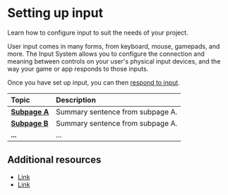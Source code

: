 # Setting up input

Learn how to configure input to suit the needs of your project.

User input comes in many forms, from keyboard, mouse, gamepads, and more. The Input System allows you to configure the connection and meaning between controls on your user's physical input devices, and the way your game or app responds to those inputs.

Once you have set up input, you can then [respond to input](respond-to-input.md).

| **Topic**                       | **Description**                  |
| :------------------------------ | :------------------------------- |
| **[Subpage A](link-to-page-A)** | Summary sentence from subpage A. |
| **[Subpage B](link-to-page-B)** | Summary sentence from subpage A. |
| **...**                         | ...                              |

## Additional resources

- [Link](related-content-on-Unity-owned-platforms)
- [Link](related-content-on-Unity-owned-platforms)